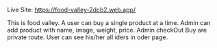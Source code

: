 Live Site: https://food-valley-2dcb2.web.app/

This is food valley.
A user can buy a single product at a time.
Admin can add product with name, image, weight, price.
Admin checkOut Buy are private route.
User can see his/her all iders in oder page.
